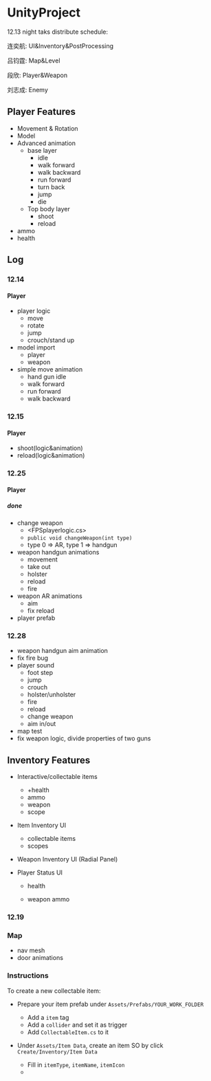 # UnityProject

12.13 night taks distribute schedule:

连奕航: UI&Inventory&PostProcessing

吕钧霆: Map&Level

段欣: Player&Weapon

刘志成: Enemy



## Player Features

- Movement & Rotation
- Model
- Advanced animation
  - base layer
    - idle
    - walk forward
    - walk backward
    - run forward 
    - turn back
    - jump
    - die
  - Top body layer
    - shoot
    - reload
- ammo
- health

## Log

### 12.14

#### Player

- player logic
  - move
  - rotate
  - jump
  - crouch/stand up
- model import
  - player
  - weapon
- simple move animation
  - hand gun idle
  - walk forward
  - run forward
  - walk backward

### 12.15

#### Player
- shoot(logic&animation)
- reload(logic&animation)

### 12.25

#### Player

##### done

- change weapon
  - <FPSplayerlogic.cs>
  - `public void changeWeapon(int type) `
  - type 0 => AR, type 1 => handgun
- weapon handgun animations
  - movement
  - take out
  - holster
  - reload
  - fire
- weapon AR animations
  - aim
  - fix reload
- player prefab



### 12.28

- weapon handgun aim animation
- fix fire bug
- player sound
  - foot step
  - jump
  - crouch
  - holster/unholster
  - fire
  - reload
  - change weapon
  - aim in/out
- map test
- fix weapon logic, divide properties of two guns

## Inventory Features

- Interactive/collectable items
  - +health
  - ammo
  - weapon
  - scope
  
- Item Inventory UI

  - collectable items
  - scopes

- Weapon Inventory UI (Radial Panel)

- Player Status UI

  - health

  - weapon ammo

### 12.19

### Map
- nav mesh 
- door animations 

### Instructions

To create a new collectable item:

- Prepare your item prefab under `Assets/Prefabs/YOUR_WORK_FOLDER`
  - Add a `item` tag 
  - Add a `collider` and set it as trigger
  - Add `CollectableItem.cs` to it

- Under `Assets/Item Data`, create an item SO by click `Create/Inventory/Item Data`
  - Fill in `itemType`, `itemName`, `itemIcon`
  - 


